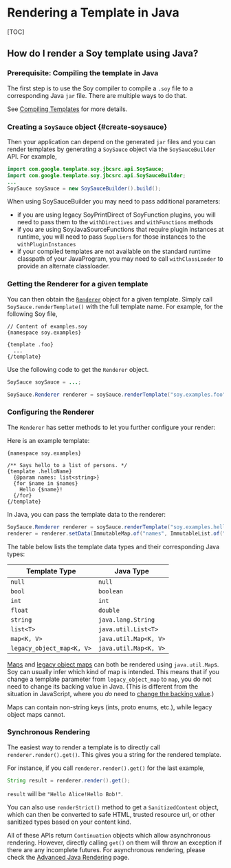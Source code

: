 # Rendering a Template in Java

[TOC]

## How do I render a Soy template using Java?

### Prerequisite: Compiling the template in Java

The first step is to use the Soy compiler to compile a `.soy` file to a
corresponding Java `jar` file. There are multiple ways to do that.


See [Compiling Templates](dir.md) for more details.

### Creating a `SoySauce` object {#create-soysauce}

Then your application can depend on the generated `jar` files and you can render
templates by generating a `SoySauce` object via the `SoySauceBuilder` API. For
example,

```java
import com.google.template.soy.jbcsrc.api.SoySauce;
import com.google.template.soy.jbcsrc.api.SoySauceBuilder;
...
SoySauce soySauce = new SoySauceBuilder().build();
```

When using SoySauceBuilder you may need to pass additional parameters:

*   if you are using legacy SoyPrintDirect of SoyFunction plugins, you will need
    to pass them to the `withDirectives` and `withFunctions` methods
*   if you are using SoyJavaSourceFunctions that require plugin instances at
    runtime, you will need to pass `Suppliers` for those instances to the
    `withPluginInstances`
*   if your compiled templates are not available on the standard runtime
    classpath of your JavaProgram, you may need to call `withClassLoader` to
    provide an alternate classloader.

### Getting the Renderer for a given template

You can then obtain the [`Renderer`][renderer-source-link] object for a given
template. Simply call `SoySauce.renderTemplate()` with the full template name.
For example, for the following Soy file,

```soy
// Content of examples.soy
{namespace soy.examples}

{template .foo}
  ...
{/template}
```

Use the following code to get the `Renderer` object.

```java
SoySauce soySauce = ...;

SoySauce.Renderer renderer = soySauce.renderTemplate("soy.examples.foo");
```

### Configuring the Renderer

The `Renderer` has setter methods to let you further configure your render:


Here is an example template:

```soy
{namespace soy.examples}

/** Says hello to a list of persons. */
{template .helloName}
  {@param names: list<string>}
  {for $name in $names}
    Hello {$name}!
  {/for}
{/template}
```

In Java, you can pass the template data to the renderer:

```java
SoySauce.Renderer renderer = soySauce.renderTemplate("soy.examples.helloName");
renderer = renderer.setData(ImmutableMap.of("names", ImmutableList.of("Alice", "Bob")));
```

The table below lists the template data types and their corresponding Java
types:

Template Type             | Java Type
------------------------- | ---------------------
`null`                    | `null`
`bool`                    | `boolean`
`int`                     | `int`
`float`                   | `double`
`string`                  | `java.lang.String`
`list<T>`                 | `java.util.List<T>`
`map<K, V>`               | `java.util.Map<K, V>`
`legacy_object_map<K, V>` | `java.util.Map<K, V>`

[Maps](../reference/types#map) and
[legacy object maps](../reference/types#legacy_object_map) can both be rendered
using `java.util.Map`s. Soy can usually infer which kind of map is intended.
This means that if you change a template parameter from `legacy_object_map` to
`map`, you do not need to change its backing value in Java. (This is different
from the situation in JavaScript, where you *do* need to
[change the backing value](js#template-data).)

Maps can contain non-string keys (ints, proto enums, etc.), while legacy object
maps cannot.


### Synchronous Rendering

The easiest way to render a template is to directly call
`renderer.render().get()`. This gives you a string for the rendered template.

For instance, if you call `renderer.render().get()` for the last example,

```java
String result = renderer.render().get();
```

`result` will be `"Hello Alice!Hello Bob!"`.

You can also use `renderStrict()` method to get a `SanitizedContent` object,
which can then be converted to safe HTML, trusted resource url, or other
sanitized types based on your content kind.

All of these APIs return `Continuation` objects which allow asynchronous
rendering. However, directly calling `get()` on them will throw an exception if
there are any incomplete futures. For asynchronous rendering, please check the
[Advanced Java Rendering](adv-java.md) page.

[renderer-source-link]: https://github.com/google/closure-templates/blob/master/java/src/com/google/template/soy/jbcsrc/api/SoySauce.java#L43
